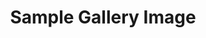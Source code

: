 ---
title: "Sample Gallery Image"
image: "/lovable-uploads/9c285a1d-9ff7-4834-a42f-2b0115d824b9.png"
alt: "Sample image"
order: 1
---